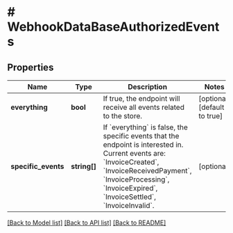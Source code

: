 # # WebhookDataBaseAuthorizedEvents

## Properties

Name | Type | Description | Notes
------------ | ------------- | ------------- | -------------
**everything** | **bool** | If true, the endpoint will receive all events related to the store. | [optional] [default to true]
**specific_events** | **string[]** | If &#x60;everything&#x60; is false, the specific events that the endpoint is interested in. Current events are: &#x60;InvoiceCreated&#x60;, &#x60;InvoiceReceivedPayment&#x60;, &#x60;InvoiceProcessing&#x60;, &#x60;InvoiceExpired&#x60;, &#x60;InvoiceSettled&#x60;, &#x60;InvoiceInvalid&#x60;. | [optional]

[[Back to Model list]](../../README.md#models) [[Back to API list]](../../README.md#endpoints) [[Back to README]](../../README.md)
